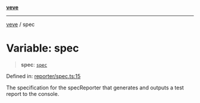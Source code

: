 [**veve**](../README.md)

***

[veve](../globals.md) / spec

# Variable: spec

> **spec**: [`spec`](../interfaces/spec.md)

Defined in: [reporter/spec.ts:15](https://github.com/tinytools-oss/veve/blob/be5b78158f59e7a302962ea6dd3ce70d92b54d39/src/reporter/spec.ts#L15)

The specification for the specReporter that generates and outputs a test report to the console.
